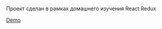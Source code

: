 Проект сделан в рамках домашнего изучения React Redux  

[Demo](https://countries-spa-youtube-example.vercel.app/)
